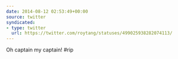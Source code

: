 ```yaml
---
date: 2014-08-12 02:53:49+00:00
source: twitter
syndicated:
- type: twitter
  url: https://twitter.com/roytang/statuses/499025938282074113/
---
```


Oh captain my captain! #rip